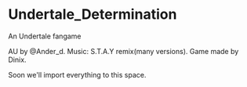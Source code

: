 # Undertale_Determination
An Undertale fangame

AU by @Ander_d. 
Music: S.T.A.Y remix(many versions). 
Game made by Dinix. 

Soon we'll import everything to this space.
